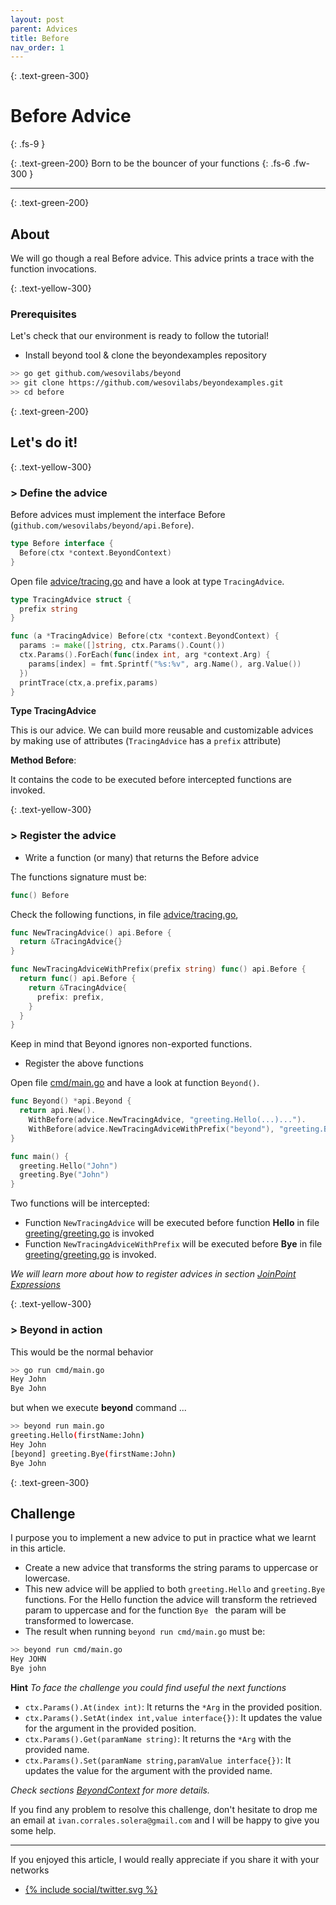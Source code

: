 ```yaml
---
layout: post
parent: Advices
title: Before
nav_order: 1
---
```


{: .text-green-300}
# Before Advice
{: .fs-9 }

{: .text-green-200}
Born to be the bouncer of your functions
{: .fs-6 .fw-300 }

---

{: .text-green-200}
## About

We will go though a real Before advice. This advice prints a trace with the function
invocations. 


{: .text-yellow-300}
### Prerequisites

Let's check that our environment is ready to follow the tutorial!
 
- Install beyond tool & clone the beyondexamples repository
```bash
>> go get github.com/wesovilabs/beyond
>> git clone https://github.com/wesovilabs/beyondexamples.git
>> cd before
```

{: .text-green-200}
## Let's do it!

{: .text-yellow-300}
### > Define the advice

Before advices must implement the interface Before (`github.com/wesovilabs/beyond/api.Before`). 
```go
type Before interface {
  Before(ctx *context.BeyondContext)
}
```

Open file [advice/tracing.go](https://github.com/wesovilabs/beyondexamples/blob/master/before/advice/tracing.go#L10) and have a look at type `TracingAdvice`.

```go
type TracingAdvice struct {
  prefix string
}

func (a *TracingAdvice) Before(ctx *context.BeyondContext) {
  params := make([]string, ctx.Params().Count())
  ctx.Params().ForEach(func(index int, arg *context.Arg) {
    params[index] = fmt.Sprintf("%s:%v", arg.Name(), arg.Value())
  })
  printTrace(ctx,a.prefix,params)
}
```

**Type TracingAdvice** 

This is our advice. We can build more reusable and customizable advices by making use of attributes (`TracingAdvice` has a `prefix` attribute)

**Method Before**: 

It contains the code to be executed before intercepted functions are invoked.

{: .text-yellow-300}
### > Register the advice 

- Write a function (or many) that returns the Before advice

The functions signature must be:
```go
func() Before
```

Check the following functions, in file [advice/tracing.go](https://github.com/wesovilabs/beyondexamples/blob/master/before/advice/tracing.go#L22),


```go
func NewTracingAdvice() api.Before {
  return &TracingAdvice{}
}

func NewTracingAdviceWithPrefix(prefix string) func() api.Before {
  return func() api.Before {
    return &TracingAdvice{
      prefix: prefix,
    }
  }
}
```

Keep in mind that Beyond ignores non-exported functions.

- Register the above functions

Open file [cmd/main.go](https://github.com/wesovilabs/beyondexamples/blob/master/before/cmd/main.go#L9) and have a look at function `Beyond()`.

```go
func Beyond() *api.Beyond {
  return api.New().
    WithBefore(advice.NewTracingAdvice, "greeting.Hello(...)...").
    WithBefore(advice.NewTracingAdviceWithPrefix("beyond"), "greeting.Bye(...)...")
}

func main() {
  greeting.Hello("John")
  greeting.Bye("John")
}
```
Two functions will be intercepted:

- Function `NewTracingAdvice` will be executed before function **Hello** in file [greeting/greeting.go](https://github.com/wesovilabs/beyondexamples/blob/master/before/greeting/greeting.go#L8) is invoked
- Function `NewTracingAdviceWithPrefix` will be executed before **Bye** in file [greeting/greeting.go](https://github.com/wesovilabs/beyondexamples/blob/master/before/greeting/greeting.go#L16) is invoked.

*We will learn more about how to register advices in section [JoinPoint Expressions](/joinpoints)*

{: .text-yellow-300}
### > Beyond in action

This would be the normal behavior

```bash
>> go run cmd/main.go
Hey John
Bye John
```
but when we execute **beyond** command ... 

```bash
>> beyond run main.go
greeting.Hello(firstName:John)
Hey John
[beyond] greeting.Bye(firstName:John)
Bye John
```

{: .text-green-300}
## Challenge

I purpose you to implement a new advice to put in practice what we learnt in this article.
 
- Create a new advice that transforms the string params to uppercase or lowercase. 
- This new advice will be applied to both `greeting.Hello` and `greeting.Bye`  functions. For the Hello function
the advice will transform the retrieved param to uppercase and for the function `Bye ` the param will be transformed
to lowercase.
- The result when running `beyond run cmd/main.go` must be:
```bash
>> beyond run cmd/main.go
Hey JOHN
Bye john
```

**Hint** *To face the challenge you could find useful the next functions*

- `ctx.Params().At(index int)`: It returns the `*Arg` in the provided position.
- `ctx.Params().SetAt(index int,value interface{})`: It updates the value for the argument in the provided position.
- `ctx.Params().Get(paramName string)`: It returns the `*Arg` with the provided name.
- `ctx.Params().Set(paramName string,paramValue interface{})`: It updates the value for the argument with the provided name.

*Check sections [BeyondContext](/beyondcontext) for more details.*

If you find any problem to resolve this challenge, don't hesitate to drop me an email at `ivan.corrales.solera@gmail.com` and I will
be happy to give you some help.

---
If you enjoyed this article, I would really appreciate if you share it with your networks


<div class="socialme">
    <ul>
        <li class="twitter">
            <a href="https://twitter.com/intent/tweet?via={{site.data.social.twitter.username}}&url={{ site.data.social.twitter.url | uri_escape}}&text={{ site.data.social.twitter.message | uri_escape}}" target="_blank">
                {% include social/twitter.svg %}
            </a>
        </li>
    </ul>
</div>
